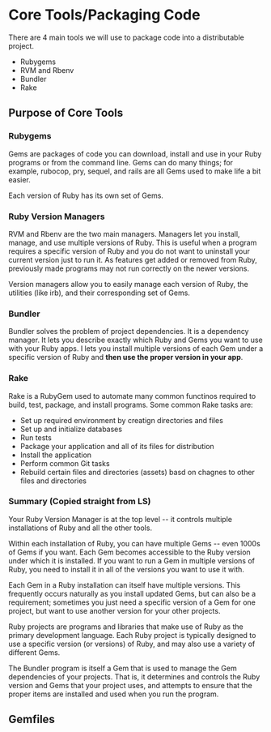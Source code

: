 # Core Tools/Packaging Code
There are 4 main tools we will use to package code into a distributable project.
* Rubygems
* RVM and Rbenv
* Bundler
* Rake


## Purpose of Core Tools
### Rubygems
Gems are packages of code you can download, install and use in your Ruby programs or from the command line. Gems can do many things; for example, rubocop, pry, sequel, and rails are all Gems used to make life a bit easier.

Each version of Ruby has its own set of Gems.

### Ruby Version Managers
RVM and Rbenv are the two main managers. Managers let you install, manage, and use multiple versions of Ruby. This is useful when a program requires a specific version of Ruby and you do not want to uninstall your current version just to run it. As features get added or removed from Ruby, previously made programs may not run correctly on the newer versions. 

Version managers allow you to easily manage each version of Ruby, the utilities (like irb), and their corresponding set of Gems.

### Bundler
Bundler solves the problem of project dependencies. It is a dependency manager. It lets you describe exactly which Ruby and Gems you want to use with your Ruby apps. I lets you install multiple versions of each Gem under a specific version of Ruby and __then use the proper version in your app__.



### Rake
Rake is a RubyGem used to automate many common functinos required to build, test, package, and install programs. Some common Rake tasks are:
* Set up required environment by creatign directories and files
* Set up and initialize databases
* Run tests
* Package your application and all of its files for distribution
* Install the application
* Perform common Git tasks
* Rebuild certain files and directories (assets) basd on chagnes to other files and directories

### Summary (Copied straight from LS)
Your Ruby Version Manager is at the top level -- it controls multiple installations of Ruby and all the other tools.

Within each installation of Ruby, you can have multiple Gems -- even 1000s of Gems if you want. Each Gem becomes accessible to the Ruby version under which it is installed. If you want to run a Gem in multiple versions of Ruby, you need to install it in all of the versions you want to use it with.

Each Gem in a Ruby installation can itself have multiple versions. This frequently occurs naturally as you install updated Gems, but can also be a requirement; sometimes you just need a specific version of a Gem for one project, but want to use another version for your other projects.

Ruby projects are programs and libraries that make use of Ruby as the primary development language. Each Ruby project is typically designed to use a specific version (or versions) of Ruby, and may also use a variety of different Gems.

The Bundler program is itself a Gem that is used to manage the Gem dependencies of your projects. That is, it determines and controls the Ruby version and Gems that your project uses, and attempts to ensure that the proper items are installed and used when you run the program.

## Gemfiles